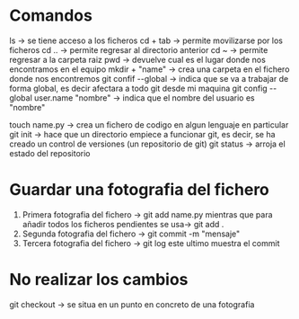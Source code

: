 # Comandos

ls          -> se tiene acceso a los ficheros
cd + tab    -> permite movilizarse por los ficheros
cd ..       -> permite regresar al directorio anterior 
cd ~        -> permite regresar a la carpeta raiz
pwd         -> devuelve cual es el lugar donde nos encontramos en el equipo
mkdir + "name" -> crea una carpeta en el fichero donde nos encontremos
git confif --global -> indica que se va a trabajar de forma global, es decir afectara a todo git desde mi maquina
git config --global user.name "nombre" -> indica que el nombre del usuario es "nombre"

touch name.py -> crea un fichero de codigo en algun lenguaje en particular
git init      -> hace que un directorio empiece a funcionar git, es decir, se ha creado un control de versiones (un repositorio de git)
git status    -> arroja el estado del repositorio

# Guardar una fotografia del fichero

1. Primera fotografia del fichero   -> git add name.py
mientras que para añadir todos los ficheros pendientes se usa-> git add . 
2. Segunda fotografia del fichero   -> git commit -m "mensaje" 
3. Tercera fotografia del fichero   -> git log
este ultimo muestra el commit

# No realizar los cambios

git checkout        -> se situa en un punto en concreto de una fotografia